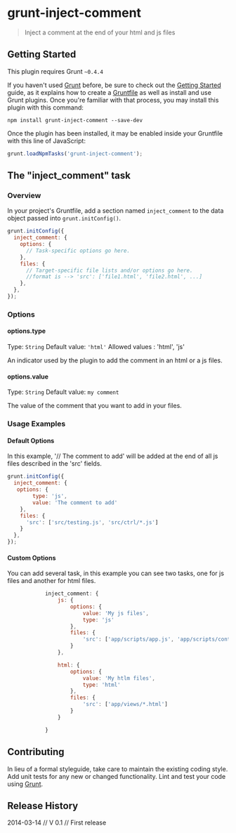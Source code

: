 # grunt-inject-comment

> Inject a comment at the end of your html and js files

## Getting Started
This plugin requires Grunt `~0.4.4`

If you haven't used [Grunt](http://gruntjs.com/) before, be sure to check out the [Getting Started](http://gruntjs.com/getting-started) guide, as it explains how to create a [Gruntfile](http://gruntjs.com/sample-gruntfile) as well as install and use Grunt plugins. Once you're familiar with that process, you may install this plugin with this command:

```shell
npm install grunt-inject-comment --save-dev
```

Once the plugin has been installed, it may be enabled inside your Gruntfile with this line of JavaScript:

```js
grunt.loadNpmTasks('grunt-inject-comment');
```

## The "inject_comment" task

### Overview
In your project's Gruntfile, add a section named `inject_comment` to the data object passed into `grunt.initConfig()`.

```js
grunt.initConfig({
  inject_comment: {
    options: {
      // Task-specific options go here.
    },
    files: {
      // Target-specific file lists and/or options go here.
	  //format is --> 'src': ['file1.html', 'file2.html', ...]
    },
  },
});
```

### Options

#### options.type
Type: `String`
Default value: `'html'`
Allowed values : 'html', 'js'

An indicator used by the plugin to add the comment in an html or a js files.

#### options.value
Type: `String`
Default value: `my comment`

The value of the comment that you want to add in your files.

### Usage Examples

#### Default Options
In this example, '// The comment to add' will be added at the end of all js files described in the 'src' fields. 

```js
grunt.initConfig({
  inject_comment: {
   options: {
		type: 'js',
		value: 'The comment to add'
	},
    files: {
      'src': ['src/testing.js', 'src/ctrl/*.js']
    }
  },
});
```

#### Custom Options

You can add several task, in this example you can see two tasks, one for js files and another for html files.

```js
            inject_comment: {
                js: {
                    options: {
                        value: 'My js files',
                        type: 'js'
                    },
                    files: {
                        'src': ['app/scripts/app.js', 'app/scripts/controllers/*.js']
                    }
                },

                html: {
                    options: {
                        value: 'My htlm files',
                        type: 'html'
                    },
                    files: {
                        'src': ['app/views/*.html']
                    }
                }

            }
```

## Contributing
In lieu of a formal styleguide, take care to maintain the existing coding style. Add unit tests for any new or changed functionality. Lint and test your code using [Grunt](http://gruntjs.com/).

## Release History
2014-03-14 // V 0.1 // First release
